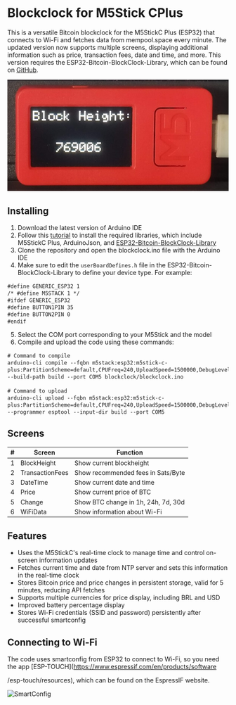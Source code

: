 # Blockclock for M5Stick CPlus

This is a versatile Bitcoin blockclock for the M5StickC Plus (ESP32) that connects to Wi-Fi and fetches data from mempool.space every minute. The updated version now supports multiple screens, displaying additional information such as price, transaction fees, date and time, and more. This version requires the ESP32-Bitcoin-BlockClock-Library, which can be found on [GitHub](https://github.com/SatsCzar/ESP32-Bitcoin-BlockClock-Library).

![M5StickC running blockclock](https://raw.githubusercontent.com/SatsCzar/Blockclock_M5StickC_Plus/master/m5stickblockclock.jpg)

## Installing

1. Download the latest version of Arduino IDE
2. Follow this [tutorial](https://docs.m5stack.com/en/quick_start/m5stickc_plus/arduino) to install the required libraries, which include M5StickC Plus, ArduinoJson, and [ESP32-Bitcoin-BlockClock-Library](https://github.com/SatsCzar/ESP32-Bitcoin-BlockClock-Library)
3. Clone the repository and open the blockclock.ino file with the Arduino IDE
4. Make sure to edit the `userBoardDefines.h` file in the ESP32-Bitcoin-BlockClock-Library to define your device type. For example:
```
#define GENERIC_ESP32 1
/* #define M5STACK 1 */
#ifdef GENERIC_ESP32
#define BUTTON1PIN 35
#define BUTTON2PIN 0
#endif
```
5. Select the COM port corresponding to your M5Stick and the model
6. Compile and upload the code using these commands:
```
# Command to compile
arduino-cli compile --fqbn m5stack:esp32:m5stick-c-plus:PartitionScheme=default,CPUFreq=240,UploadSpeed=1500000,DebugLevel=none,EraseFlash=none --build-path build --port COM5 blockclock/blockclock.ino

# Command to upload
arduino-cli upload --fqbn m5stack:esp32:m5stick-c-plus:PartitionScheme=default,CPUFreq=240,UploadSpeed=1500000,DebugLevel=none,EraseFlash=none --programmer esptool --input-dir build --port COM5
```

## Screens

| #   | Screen          | Function                           |
| --- | --------------- | ---------------------------------- |
| 1   | BlockHeight     | Show current blockheight           |
| 2   | TransactionFees | Show recommended fees in Sats/Byte |
| 3   | DateTime        | Show current date and time         |
| 4   | Price           | Show current price of BTC          |
| 5   | Change          | Show BTC change in 1h, 24h, 7d, 30d |
| 6   | WiFiData        | Show information about Wi-Fi       |

## Features

- Uses the M5StickC's real-time clock to manage time and control on-screen information updates
- Fetches current time and date from NTP server and sets this information in the real-time clock
- Stores Bitcoin price and price changes in persistent storage, valid for 5 minutes, reducing API fetches
- Supports multiple currencies for price display, including BRL and USD
- Improved battery percentage display
- Stores Wi-Fi credentials (SSID and password) persistently after successful smartconfig

## Connecting to Wi-Fi

The code uses smartconfig from ESP32 to connect to Wi-Fi, so you need the app [ESP-TOUCH](https://www.espressif.com/en/products/software

/esp-touch/resources), which can be found on the EspressIF website.

![SmartConfig](https://www.espressif.com/sites/default/files/faq/screen_shot_2016-04-27_at_1.30.27_pm_0.png)